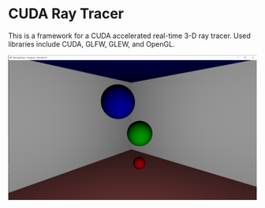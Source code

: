 # CUDA Ray Tracer
This is a framework for a CUDA accelerated real-time 3-D ray tracer.
Used libraries include CUDA, GLFW, GLEW, and OpenGL.

![](pics/1.png)
